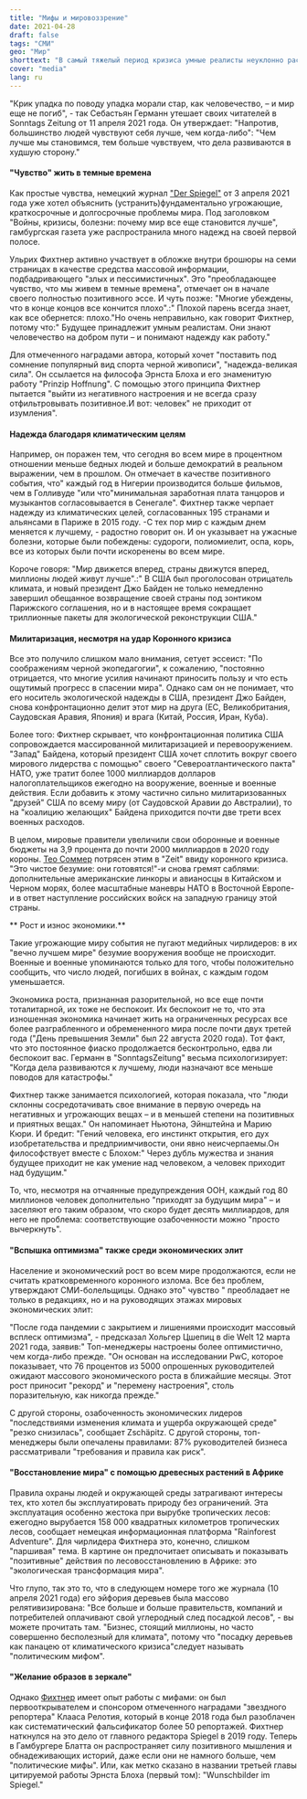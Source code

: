 ```yaml
---
title: "Мифы и мировоззрение"
date: 2021-04-28
draft: false
tags: "СМИ"
geo: "Мир"
shorttext: "В самый тяжелый период кризиса умные реалисты неуклонно распространяют новые надежды. Ее уловки: угасать, отрицать, трепаться."
cover: "media"
lang: ru
---
```


"Крик упадка по поводу упадка морали стар, как человечество, – и мир еще не погиб", - так Себастьян Германн утешает своих читателей в Sonntags Zeitung от 11 апреля 2021 года.  Он утверждает: "Напротив, большинство людей чувствуют себя лучше, чем когда-либо": "Чем лучше мы становимся, тем больше чувствуем, что дела развиваются в худшую сторону."

#### "Чувство" жить в темные времена

Как простые чувства, немецкий журнал ["Der Spiegel"](https://www.spiegel.de/psychologie/das-prinzip-hoffnung-das-rezept-fuer-die-zukunft-ist-smarter-realismus-a-6c1c267b-0002-0001-0000-000176982959 "Warum die Welt trotzdem immer besser wird") от 3 апреля 2021 года уже хотел объяснить (устранить)фундаментально угрожающие, краткосрочные и долгосрочные проблемы мира.  Под заголовком "Войны, кризисы, болезни: почему мир все еще становится лучше", гамбургская газета уже распространила много надежд на своей первой полосе.

Ульрих Фихтнер активно участвует в обложке внутри брошюры на семи страницах в качестве средства массовой информации, подбадривающего "злых и пессимистичных". Это "преобладающее чувство, что мы живем в темные времена", отмечает он в начале своего полностью позитивного эссе. И чуть позже: "Многие убеждены, что в конце концов все кончится плохо".:" Плохой парень всегда знает, как все обернется: плохо."Но очень неправильно, как говорит Фихтнер, потому что:" Будущее принадлежит умным реалистам. Они знают человечество на добром пути – и понимают надежду как работу."

Для отмеченного наградами автора, который хочет "поставить под сомнение популярный вид спорта черной живописи", "надежда-великая сила". Он ссылается на философа Эрнста Блоха и его знаменитую работу "Prinzip Hoffnung". С помощью этого принципа Фихтнер пытается "выйти из негативного настроения и не всегда сразу отфильтровывать позитивное.И вот: человек" не приходит от изумления".

#### Надежда благодаря климатическим целям

Например, он поражен тем, что сегодня во всем мире в процентном отношении меньше бедных людей и больше демократий в реальном выражении, чем в прошлом. Он отмечает в качестве позитивного события, что" каждый год в Нигерии производится больше фильмов, чем в Голливуде "или что"минимальная заработная плата танцоров и музыкантов согласовывается в Сенегале". Фихтнер также черпает надежду из климатических целей, согласованных 195 странами и альянсами в Париже в 2015 году. -С тех пор мир с каждым днем меняется к лучшему, - радостно говорит он. И он указывает на ужасные болезни, которые были побеждены: судороги, полиомиелит, оспа, корь, все из которых были почти искоренены во всем мире.

Короче говоря: "Мир движется вперед, страны движутся вперед, миллионы людей живут лучше".:" В США был проголосован отрицатель климата, и новый президент Джо Байден не только немедленно завершил обещанное возвращение своей страны под зонтиком Парижского соглашения, но и в настоящее время сокращает триллионные пакеты для экологической реконструкции США."

#### Милитаризация, несмотря на удар Коронного кризиса

Все это получило слишком мало внимания, сетует эссеист: "По соображениям черной экопедагогии", к сожалению, "постоянно отрицается, что многие усилия начинают приносить пользу и что есть ощутимый прогресс в спасении мира". Однако сам он не понимает, что его носитель экологической надежды в США, президент Джо Байден, снова конфронтационно делит этот мир на друга (ЕС, Великобритания, Саудовская Аравия, Япония) и врага (Китай, Россия, Иран, Куба).

Более того: Фихтнер скрывает, что конфронтационная политика США сопровождается массированной милитаризацией и перевооружением. "Запад" Байдена, который президент США хочет сплотить вокруг своего мирового лидерства с помощью" своего "Североатлантического пакта" НАТО, уже тратит более 1000 миллиардов долларов налогоплательщиков ежегодно на вооружение, военные и военные действия. Если добавить к этому частично сильно милитаризованных "друзей" США по всему миру (от Саудовской Аравии до Австралии), то на "коалицию желающих" Байдена приходится почти две трети всех военных расходов.  

В целом, мировые правители увеличили свои оборонные и военные бюджеты на 3,9 процента до почти 2000 миллиардов в 2020 году короны. [Тео Соммер](https://www.zeit.de/politik/ausland/2021-03/militaerausgaben-corona-usa-china-russland-europa-verteidigung-weltpolitik-5vor8 "Die Welt könnte etwas weniger irre werden") потрясен этим в "Zeit" ввиду коронного кризиса. "Это чистое безумие: они готовятся!"-и снова гремят саблями: дополнительные американские линкоры и авианосцы в Китайском и Черном морях, более масштабные маневры НАТО в Восточной Европе-и в ответ наступление российских войск на западную границу этой страны.

** Рост и износ экономики.**

Такие угрожающие миру события не пугают медийных чирлидеров: в их "вечно лучшем мире" безумие вооружения вообще не происходит. Военные и военные упоминаются только для того, чтобы положительно сообщить, что число людей, погибших в войнах, с каждым годом уменьшается.

Экономика роста, признанная разорительной, но все еще почти тоталитарной, их тоже не беспокоит. Их беспокоит не то, что эта изношенная экономика начинает жить на ограниченных ресурсах все более разграбленного и обремененного мира после почти двух третей года ("День превышения Земли" был 22 августа 2020 года). Тот факт, что это постоянное фиаско продолжается бесконтрольно, едва ли беспокоит вас. Германн в "SonntagsZeitung" весьма психологизирует: "Когда дела развиваются к лучшему, люди назначают все меньше поводов для катастрофы."

Фихтнер также занимается психологией, которая показала, что "люди склонны сосредотачивать свое внимание в первую очередь на негативных и угрожающих вещах – и в меньшей степени на позитивных и приятных вещах." Он напоминает Ньютона, Эйнштейна и Марию Кюри. И бредит: "Гений человека, его инстинкт открытия, его дух изобретательства и предприимчивости, они явно неисчерпаемы.Он философствует вместе с Блохом:" Через дубль мужества и знания будущее приходит не как умение над человеком, а человек приходит над будущим."

То, что, несмотря на отчаянные предупреждения ООН, каждый год 80 миллионов человек дополнительно "приходят за будущим мира" – и заселяют его таким образом, что скоро будет десять миллиардов, для него не проблема: соответствующие озабоченности можно "просто вычеркнуть".

#### "Вспышка оптимизма" также среди экономических элит

Население и экономический рост во всем мире продолжаются, если не считать кратковременного коронного излома. Все без проблем, утверждают СМИ-болельщицы. Однако это" чувство " преобладает не только в редакциях, но и на руководящих этажах мировых экономических элит:

"После года пандемии с закрытием и лишениями происходит массовый всплеск оптимизма", - предсказал Хольгер Цшепиц в die Welt 12 марта 2021 года, заявив:" Топ-менеджеры настроены более оптимистично, чем когда-либо прежде. "Он основан на исследовании PwC, которое показывает, что 76 процентов из 5000 опрошенных руководителей ожидают массового экономического роста в ближайшие месяцы. Этот рост приносит "рекорд" и "перемену настроения", столь поразительную, как никогда прежде."

С другой стороны, озабоченность экономических лидеров "последствиями изменения климата и ущерба окружающей среде" "резко снизилась", сообщает Zschäpitz. С другой стороны, топ-менеджеры были опечалены правилами: 87% руководителей бизнеса рассматривали "требования и правила как риск". 

#### "Восстановление мира" с помощью древесных растений в Африке

Правила охраны людей и окружающей среды затрагивают интересы тех, кто хотел бы эксплуатировать природу без ограничений. Эта эксплуатация особенно жестока при вырубке тропических лесов: ежегодно вырубается 158 000 квадратных километров тропических лесов, сообщает немецкая информационная платформа "Rainforest Adventure". Для чирлидера Фихтнера это, конечно, слишком "паршивая" тема. В картине он предпочитает описывать и показывать "позитивные" действия по лесовосстановлению в Африке: это "экологическая трансформация мира".

Что глупо, так это то, что в следующем номере того же журнала (10 апреля 2021 года) его эйфория деревьев была массово релятивизирована: "Все больше и больше правительств, компаний и потребителей оплачивают свой углеродный след посадкой лесов", - вы можете прочитать там.  "Бизнес, стоящий миллионы, но часто совершенно бесполезный для климата", потому что "посадку деревьев как панацею от климатического кризиса"следует называть "политическим мифом".

#### "Желание образов в зеркале"

Однако [Фихтнер](https://www.welt.de/wirtschaft/article200294560/Relotius-Affaere-Ungeloeste-Konflikte-beim-Spiegel.html "Ich fürchte, der Spiegel hat seinen Wesenskern verloren") имеет опыт работы с мифами: он был первооткрывателем и спонсором отмеченного наградами "звездного репортера" Клааса Релотия, который в конце 2018 года был разоблачен как систематический фальсификатор более 50 репортажей. Фихтнер наткнулся на это дело от главного редактора Spiegel в 2019 году. Теперь в Гамбургере Блатта он распространяет силу позитивного мышления и обнадеживающих историй, даже если они не намного больше, чем "политические мифы". Или, как метко сказано в названии третьей главы цитируемой работы Эрнста Блоха (первый том): "Wunschbilder im Spiegel."
